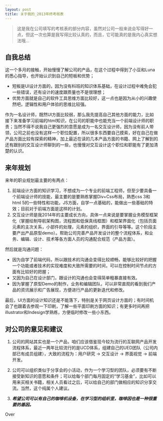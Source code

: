 ```yaml
---
layout: post 
title: 关于我的_2013年终考核表
--- 
```


> 这是我在公司填写的考核表的部分内容，虽然对公司一般来说会写得好一点，但这一次也算是我写得比较认真的，而且，它可能真的是我内心真实想法哦...


## 自我总结

这一个多月的接触，开始慢慢了解公司的产品，在这个过程中得到了小豆和Luna的悉心指导，也开始认识到自己的短板和优势；

*   短板是UI设计方面的，因为没有科班的知识体系基础，在设计过程中难免会犯一些错误，还有设计的速度跟质量也不是很理想；
*   优势方面就是自己的软件工具思维方面比较好，这一点也是因为从小的兴趣使然吧，逻辑性和用户体验的思维比较强。

作为一名设计师，既然UI方面比较弱，那么我先提高自己其他方面的能力，比如接下来准备学习前端的html知识，在公司的职能中也能充当一个前端设计师的职责；当然不得不说我自己更强烈的意愿是成为一名交互设计师，因为没有前人带领，公司之前也没有这样一个职位配置，所以很多东西要自己摸索，好在自己在做产品方面比较有探索的精神，加上最近在读的几本产品方面的书籍、网上了解到的还有跟别的交互设计师聊到的一些，也慢慢对交互设计这个职位和职能有了更加清楚的认识。

## 来年规划

来年的职业规划最主要的有两点：

1.  前端设计方面的知识学习，不想成为一个专业的前端工程师，但至少要具备一个前端设计师的技能，最主要的是要熟练掌握Div+Css布局，熟悉css 3和html 5的一些特性和功能，JS方面，自学一点基础的，能做出一些基础的特效；目前对于前端方面是这样的计划。
2.  交互设计师是我2014年的主要成长方向，具体一点来说是要掌握业务模型框架化（掌握绘制导航架构图，流程图和低保真线框图）和框架界面化（包括页面元素的主次关系，小部件的处理，元素的组织，界面的引导等等。这个阶段主要产出产品原型demo）。帮助公司完善产品开发设计的整个流程体系，和业务、编辑、设计、技术等各方面人员的沟通配合规范（产品方面）。

然后就是沟通问题：

*   因为自学了前端代码，所以跟技术的沟通会变得比较顺畅，能够比较好的把握一个功能或者技术的实现难度和大致所需要的时间，可以在控制时间节点的方面有比较好的把握；
*   又因为自己在设计部门，跟设计的沟通也会变得简单粗暴直接有效。
*   因为掌握了原型Demo的制作，业务和编辑团队，可以非常直观的看到我们产品的资讯展示和广告展现，方便进行产品的更新迭代和修改。

最后，UI方面的设计知识还是不能落下，特别是关于网页设计方面的；有时间机会了也跟着去参观一下印刷，了解一些平面印刷方面的知识；有更多时间再把illustrator和Indesign学熟练，方便临时修改一些小东西。

## 对公司的意见和建议

1.  公司的网站其实也是一个产品，咱们应该借鉴现今较为流行的互联网产品开发流程体系，最近一两年比较流行的是UCD体系，组建自己的UED团队（公司内部已有成员组建），大致的流程为：用户研究 → 交互设计 → 界面视觉 → 前端开发。

2.  公司可以组织类似于分享会的小活动，作为一个学习型的团队，必须要有不断接受新知识的意愿和条件；可以给每个部门每月固定的“学习基金”，比如可以用来买相关书籍，相关人员看过之后，可以给自己的部门做相应的知识分享交流。当然，这个纯属个人建议。

3.  ***希望公司可以有自己的咖啡机设备，在学习型的组织里，咖啡因也是一种很重要的基因。***


Over
